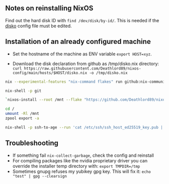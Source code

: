 ## Notes on reinstalling NixOS
Find out the hard disk ID with `find /dev/disk/by-id/`.
This is needed if the [disko](https://github.com/nix-community/disko) config file must be edited.

## Installation of an already configured machine
- Set the hostname of the machine as ENV variable `export HOST=xyz`.

- Download the disk declaration from github as /tmp/disko.nix directory: `curl https://raw.githubusercontent.com/Deathlord89/nixos-config/main/hosts/$HOST/disko.nix -o /tmp/disko.nix`

```bash
nix --experimental-features "nix-command flakes" run github:nix-community/disko -- --mode destroy,format,mount /tmp/disko.nix

nix-shell -p git

`nixos-install --root /mnt --flake "https://github.com/Deathlord89/nixos-config/archive/master.tar.gz#$HOST"
```

```bash
cd /
umount -Rl /mnt
zpool export -a
```

```bash
nix-shell -p ssh-to-age --run 'cat /etc/ssh/ssh_host_ed25519_key.pub | ssh-to-age'
```

## Troubleshooting
- If something fail `nix-collect-garbage`, check the config and reinstall
- For compiling packages like the nvidia proprietary driver you can override the installer temp directory with: `export TMPDIR=/tmp`
- Sometimes gnupg refuses my yubikey gpg key. This will fix it: `echo "test" | gpg --clearsign`
